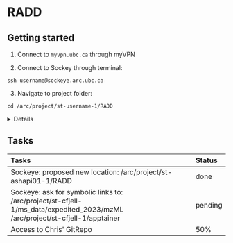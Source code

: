 # RADD

## Getting started
1. Connect to ```myvpn.ubc.ca``` through myVPN
 
2. Connect to Sockey through terminal:
```
ssh username@sockeye.arc.ubc.ca
```

3. Navigate to project folder:
```
cd /arc/project/st-username-1/RADD
```

<details>

4a. Build virtual environment:
 
 ```
 cd $HOME
 
 wget https://repo.anaconda.com/miniconda/Miniconda3-latest-Linux-x86_64.sh
 bash Miniconda3-latest-Linux-x86_64.sh
 
 conda create --prefix /project/st-username-1/nps-screening/env
 conda activate /project/st-username-1/nps-screening/env
 conda create --name radd
 conda activate radd
 conda install R; conda install r-tidyverse r-magrittr r-argparse; conda install -c bioconda bioconductor-xcms
 ```

4b. Use apptainer(?)

</details>



## Tasks

| Tasks | Status |
| :-- | :-- |
| Sockeye: proposed new location: /arc/project/st-ashapi01-1/RADD| done|
| Sockeye: ask for symbolic links to: <br>/arc/project/st-cfjell-1/ms_data/expedited_2023/mzML<br>/arc/project/st-cfjell-1/apptainer| pending |
| Access to Chris' GitRepo | 50% |
